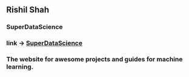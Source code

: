  ## Rishil Shah
 ### SuperDataScience
 ### link -> [SuperDataScience](https://www.superdatascience.com/)
 ### The website for awesome projects and guides for machine learning.